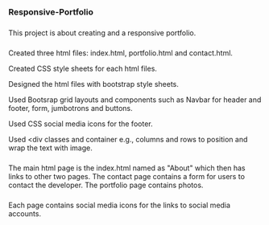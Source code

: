 ### Responsive-Portfolio

###
This project is about creating and a responsive portfolio. 

###
Created three html files: index.html, portfolio.html and contact.html.

Created CSS style sheets for each html files. 

Designed the html files with bootstrap style sheets. 

Used Bootsrap grid layouts and components such as Navbar for header and footer, form, jumbotrons and buttons. 

Used CSS social media icons for the footer. 

Used <div classes and container e.g., columns and rows to position and wrap the text with image. 

###
The main html page is the index.html named as "About" which then has links to other two pages. 
The contact page contains a form for users to contact the developer. 
The portfolio page contains photos. 

### 
Each page contains social media icons for the links to social media accounts. 

